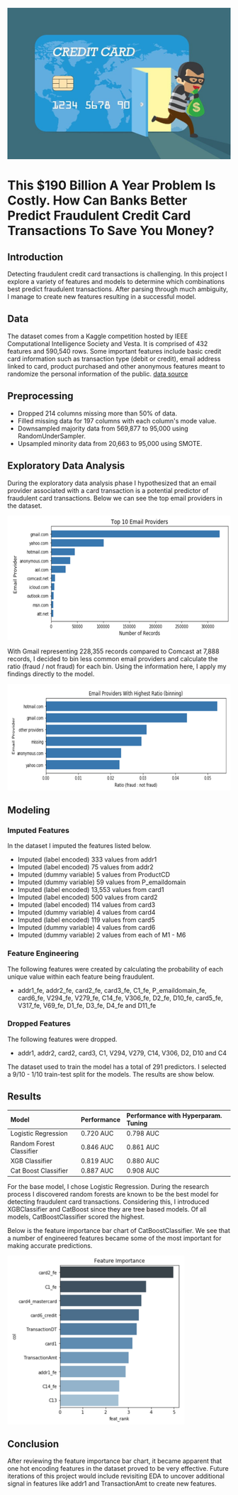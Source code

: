 ![alt text](https://github.com/kirahman2/fraud_detection/blob/master/images/creditcardfraudimage.jpg)
# This $190 Billion A Year Problem Is Costly. How Can Banks Better Predict Fraudulent Credit Card Transactions To Save You Money?

## Introduction
Detecting fraudulent credit card transactions is challenging. In this project I explore a variety of features and models to determine which combinations best predict fraudulent transactions. After parsing through much ambiguity, I manage to create new features resulting in a successful model. 

## Data
The dataset comes from a Kaggle competition hosted by IEEE Computational Intelligence Society and Vesta. It is comprised of 432 features and 590,540 rows. Some important features include basic credit card information such as transaction type (debit or credit), email address linked to card, product purchased and other anonymous features meant to randomize the personal information of the public. [data source](https://www.kaggle.com/c/ieee-fraud-detection/data)

## Preprocessing
* Dropped 214 columns missing more than 50% of data.
* Filled missing data for 197 columns with each column's mode value.
* Downsampled majority data from 569,877 to 95,000 using RandomUnderSampler.
* Upsampled minority data from 20,663 to 95,000 using SMOTE. 

## Exploratory Data Analysis
During the exploratory data analysis phase I hypothesized that an email provider associated with a card transaction is a potential predictor of fraudulent card transactions. Below we can see the top email providers in the dataset.

<p align="left">
  <img width="580" height="280" src="https://github.com/kirahman2/fraud_detection/blob/master/images/top10emailproviders.png">
</p>

With Gmail representing 228,355 records compared to Comcast at 7,888 records, I decided to bin less common email providers and calculate the ratio (fraud / not fraud) for each bin. Using the information here, I apply my findings directly to the model.

<p align="left">
  <img width="680" height="240" src="https://github.com/kirahman2/fraud_detection/blob/master/images/top6emailproviders_ratio.png">
</p>

## Modeling
### Imputed Features
In the dataset I imputed the features listed below. 
* Imputed (label encoded) 333 values from addr1
* Imputed (label encoded) 75 values from addr2
* Imputed (dummy variable) 5 values from ProductCD
* Imputed (dummy variable) 59 values from P_emaildomain
* Imputed (label encoded) 13,553 values from card1
* Imputed (label encoded) 500 values from card2
* Imputed (label encoded) 114 values from card3
* Imputed (dummy variable) 4 values from card4
* Imputed (label encoded) 119 values from card5
* Imputed (dummy variable) 4 values from card6
* Imputed (dummy variable) 2 values from each of M1 - M6

### Feature Engineering
The following features were created by calculating the probability of each unique value within each feature being fraudulent. 

* addr1_fe, addr2_fe, card2_fe, card3_fe, C1_fe, P_emaildomain_fe, card6_fe, V294_fe, V279_fe, C14_fe, V306_fe, D2_fe, D10_fe, card5_fe, V317_fe, V69_fe, D1_fe, D3_fe, D4_fe and D11_fe

### Dropped Features
The following features were dropped. 

* addr1, addr2, card2, card3, C1, V294, V279, C14, V306, D2, D10 and C4

The dataset used to train the model has a total of 291 predictors. I selected a 9/10 - 1/10 train-test split for the models. The results are show below.

## Results
| Model   | Performance | Performance with Hyperparam. Tuning | 
| :------------- |:-------------|:-----|
| Logistic Regression | 0.720 AUC| 0.798 AUC|
| Random Forest Classifier | 0.846 AUC| 0.861 AUC|
| XGB Classifier     | 0.819 AUC| 0.880 AUC|
| Cat Boost Classifier | 0.887 AUC| 0.908 AUC|

For the base model, I chose Logistic Regression. During the research process I discovered random forests are known to be the best model for detecting fraudulent card transactions. Considering this, I introduced XGBClassifier and CatBoost since they are tree based models. Of all models, CatBoostClassifier scored the highest. 

Below is the feature importance bar chart of CatBoostClassifier. We see that a number of engineered features became some of the most important for making accurate predictions. 

<p align="left">
  <img width="400" height="380" src="https://github.com/kirahman2/fraud_detection/blob/master/images/feature_importance.png">
</p>

## Conclusion
After reviewing the feature importance bar chart, it became apparent that one hot encoding features in the dataset proved to be very effective. Future iterations of this project would include revisiting EDA to uncover additional signal in features like addr1 and TransactionAmt to create new features. 
